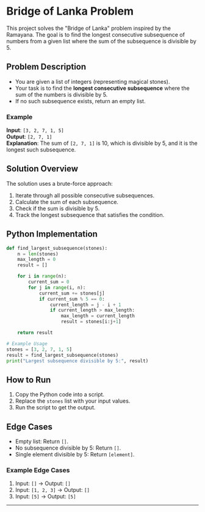 # Bridge of Lanka Problem

This project solves the "Bridge of Lanka" problem inspired by the Ramayana. The goal is to find the longest consecutive subsequence of numbers from a given list where the sum of the subsequence is divisible by 5.

## Problem Description
- You are given a list of integers (representing magical stones).
- Your task is to find the **longest consecutive subsequence** where the sum of the numbers is divisible by 5.
- If no such subsequence exists, return an empty list.

### Example
**Input**: `[3, 2, 7, 1, 5]`  
**Output**: `[2, 7, 1]`  
**Explanation**: The sum of `[2, 7, 1]` is 10, which is divisible by 5, and it is the longest such subsequence.

## Solution Overview
The solution uses a brute-force approach:
1. Iterate through all possible consecutive subsequences.
2. Calculate the sum of each subsequence.
3. Check if the sum is divisible by 5.
4. Track the longest subsequence that satisfies the condition.

## Python Implementation
```python
def find_largest_subsequence(stones):
    n = len(stones)
    max_length = 0
    result = []

    for i in range(n):
        current_sum = 0
        for j in range(i, n):
            current_sum += stones[j]
            if current_sum % 5 == 0:
                current_length = j - i + 1
                if current_length > max_length:
                    max_length = current_length
                    result = stones[i:j+1]

    return result

# Example Usage
stones = [3, 2, 7, 1, 5]
result = find_largest_subsequence(stones)
print("Largest subsequence divisible by 5:", result)
```

## How to Run
1. Copy the Python code into a script.
2. Replace the `stones` list with your input values.
3. Run the script to get the output.

## Edge Cases
- Empty list: Return `[]`.
- No subsequence divisible by 5: Return `[]`.
- Single element divisible by 5: Return `[element]`.

### Example Edge Cases
1. Input: `[]` → Output: `[]`
2. Input: `[1, 2, 3]` → Output: `[]`
3. Input: `[5]` → Output: `[5]`

---

